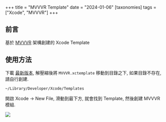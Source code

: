 +++
title = "MVVVR Template"
date = "2024-01-06"
[taxonomies]
tags = ["Xcode", "MVVVR"]
+++

## 前言

基於 [MVVVR](@/01.md) 架構創建的 Xcode Template

## 使用方法

下載 [最新版本](https://github.com/shinrenpan/MVVVR-Template/releases/latest/), 解壓縮後將 `MVVVR.xctemplate` 移動到目錄之下, 如果目錄不存在, 請自行創建.

```
~/Library/Developer/Xcode/Templates
```

開啟 Xcode -> New File, 滑動到最下方, 就會找到 Template, 然後創建 MVVVR 模組.

![](../images/06.png)
